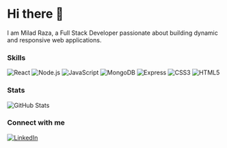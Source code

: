 # Hi there 👋

I am Milad Raza, a Full Stack Developer passionate about building dynamic and responsive web applications.

### Skills
![React](https://img.shields.io/badge/-React-61DAFB?style=flat&logo=React&logoColor=white)
![Node.js](https://img.shields.io/badge/-Node.js-339933?style=flat&logo=Node.js&logoColor=white)
![JavaScript](https://img.shields.io/badge/-JavaScript-F7DF1E?style=flat&logo=JavaScript&logoColor=black)
![MongoDB](https://img.shields.io/badge/-MongoDB-47A248?style=flat&logo=MongoDB&logoColor=white)
![Express](https://img.shields.io/badge/-Express-000000?style=flat&logo=Express&logoColor=white)
![CSS3](https://img.shields.io/badge/-CSS3-1572B6?style=flat&logo=CSS3&logoColor=white)
![HTML5](https://img.shields.io/badge/-HTML5-E34F26?style=flat&logo=HTML5&logoColor=white)

### Stats
![GitHub Stats](https://github-readme-stats.vercel.app/api?username=milad-raza&show_icons=true&theme=radical)

### Connect with me
[![LinkedIn](https://img.shields.io/badge/-LinkedIn-0077B5?style=flat&logo=LinkedIn&logoColor=white)](https://www.linkedin.com/in/your-linkedin-profile)

